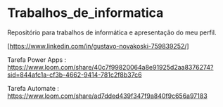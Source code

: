 # Trabalhos_de_informatica
Repositório para trabalhos de informática e apresentação do meu perfil. 

 [https://www.linkedin.com/in/gustavo-novakoski-759839252/]

Tarefa Power Apps : https://www.loom.com/share/40c7f99820064a8e91925d2aa8376274?sid=844afc1a-cf3b-4662-9414-781c2f8b37c6

Tarefa Automate : https://www.loom.com/share/ad7dded439f347f9a840f9c656a97183
